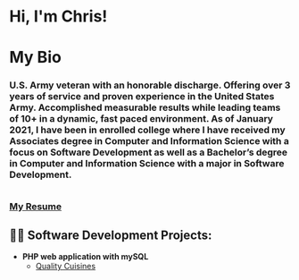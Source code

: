 <h1>Hi, I'm Chris! 
<h1>My Bio
  <br><h3>U.S. Army veteran with an honorable discharge. Offering over 3 years of service and proven experience in the United States Army. Accomplished measurable results while leading teams of 10+ in a dynamic, fast paced environment. As of January 2021, I have been in enrolled college where I have received my Associates degree in Computer and Information Science with a focus on Software Development as well as a Bachelor’s degree in Computer and Information Science with a major in Software Development. 
  
   <br>[My Resume](https://github.com/ChrisRocca33/Resume)
<h2>👨‍💻 Software Development Projects:</h2>

- <b>PHP web application with mySQL</b>
  - [Quality Cuisines](https://github.com/ChrisRocca33/QualityCuisines)

